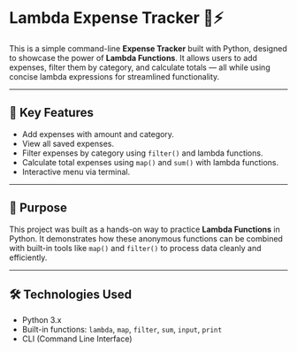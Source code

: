 # Lambda Expense Tracker 🧾⚡

This is a simple command-line **Expense Tracker** built with Python, designed to showcase the power of **Lambda Functions**. It allows users to add expenses, filter them by category, and calculate totals — all while using concise lambda expressions for streamlined functionality.

---

## 🚀 Key Features

- Add expenses with amount and category.
- View all saved expenses.
- Filter expenses by category using `filter()` and lambda functions.
- Calculate total expenses using `map()` and `sum()` with lambda functions.
- Interactive menu via terminal.

---

## 🧠 Purpose

This project was built as a hands-on way to practice **Lambda Functions** in Python. It demonstrates how these anonymous functions can be combined with built-in tools like `map()` and `filter()` to process data cleanly and efficiently.

---

## 🛠 Technologies Used

- Python 3.x
- Built-in functions: `lambda`, `map`, `filter`, `sum`, `input`, `print`
- CLI (Command Line Interface)


